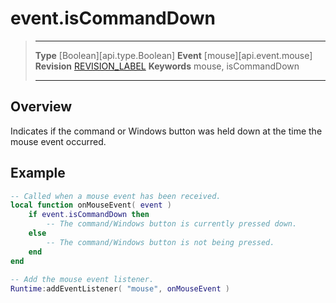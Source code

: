 
# event.isCommandDown

> --------------------- ------------------------------------------------------------------------------------------
> __Type__              [Boolean][api.type.Boolean]
> __Event__             [mouse][api.event.mouse]
> __Revision__          [REVISION_LABEL](REVISION_URL)
> __Keywords__          mouse, isCommandDown
> --------------------- ------------------------------------------------------------------------------------------

## Overview

Indicates if the command or Windows button was held down at the time the mouse event occurred.

## Example
 
``````lua
-- Called when a mouse event has been received.
local function onMouseEvent( event )
    if event.isCommandDown then
        -- The command/Windows button is currently pressed down.
    else
        -- The command/Windows button is not being pressed.
    end
end
                             
-- Add the mouse event listener.
Runtime:addEventListener( "mouse", onMouseEvent )
``````
